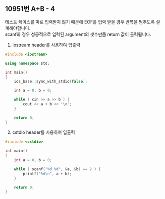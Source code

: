 10951번 A+B - 4
--------------

테스트 케이스를 따로 입력받지 않기 때문에 EOF를 입력 받을 경우 반복을 멈추도록 설계해야합니다.  
scanf의 경우 성공적으로 입력된 argument의 갯수만큼 return 값이 출력됩니다.   

1. iostream header를 사용하여 입출력

~~~ cpp
#include <iostream>

using namespace std;

int main() 
{
    ios_base::sync_with_stdio(false);

    int a = 0, b = 0;

    while ( cin >> a >> b ) {
        cout << a + b << '\n';
    }

    return 0;
}
~~~

2. cstdio header를 사용하여 입출력

~~~ cpp
#include <cstdio>

int main() 
{
    int a = 0, b = 0;

    while ( scanf("%d %d", &a, &b) == 2 ) {
        printf("%d\n", a + b);
    }

    return 0;
}
~~~